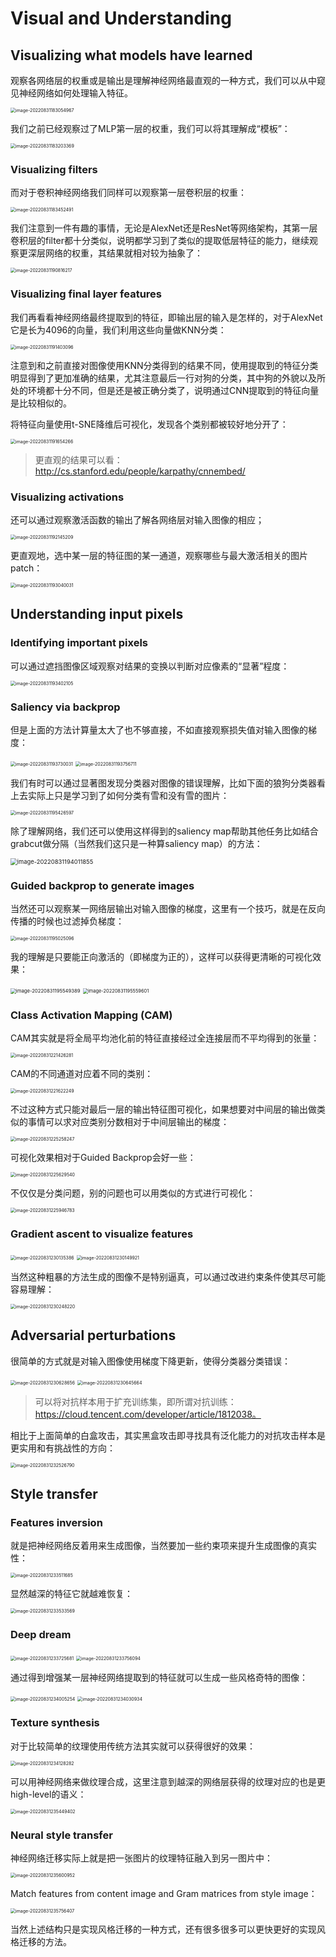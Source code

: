 # Visual and Understanding

## Visualizing what models have learned

观察各网络层的权重或是输出是理解神经网络最直观的一种方式，我们可以从中窥见神经网络如何处理输入特征。

<img src="img/image-20220831183054967.png" alt="image-20220831183054967" style="zoom:50%;" />

我们之前已经观察过了MLP第一层的权重，我们可以将其理解成“模板”：

<img src="img/image-20220831183203369.png" alt="image-20220831183203369" style="zoom:50%;" />

### Visualizing  filters

而对于卷积神经网络我们同样可以观察第一层卷积层的权重：

<img src="img/image-20220831183452491.png" alt="image-20220831183452491" style="zoom: 50%;" />

我们注意到一件有趣的事情，无论是AlexNet还是ResNet等网络架构，其第一层卷积层的filter都十分类似，说明都学习到了类似的提取低层特征的能力，继续观察更深层网络的权重，其结果就相对较为抽象了：

<img src="img/image-20220831190816217.png" alt="image-20220831190816217" style="zoom:50%;" />

### Visualizing final layer features

我们再看看神经网络最终提取到的特征，即输出层的输入是怎样的，对于AlexNet它是长为4096的向量，我们利用这些向量做KNN分类：

<img src="img/image-20220831191403096.png" alt="image-20220831191403096" style="zoom:50%;" />

注意到和之前直接对图像使用KNN分类得到的结果不同，使用提取到的特征分类明显得到了更加准确的结果，尤其注意最后一行对狗的分类，其中狗的外貌以及所处的环境都十分不同，但是还是被正确分类了，说明通过CNN提取到的特征向量是比较相似的。

将特征向量使用t-SNE降维后可视化，发现各个类别都被较好地分开了：

<img src="img/image-20220831191654266.png" alt="image-20220831191654266" style="zoom:50%;" />

> 更直观的结果可以看：http://cs.stanford.edu/people/karpathy/cnnembed/

### Visualizing activations

还可以通过观察激活函数的输出了解各网络层对输入图像的相应；

<img src="img/image-20220831192145209.png" alt="image-20220831192145209" style="zoom:50%;" />

更直观地，选中某一层的特征图的某一通道，观察哪些与最大激活相关的图片patch：

<img src="img/image-20220831193040031.png" alt="image-20220831193040031" style="zoom: 50%;" />

## Understanding input pixels

### Identifying important pixels

可以通过遮挡图像区域观察对结果的变换以判断对应像素的“显著”程度：

<img src="img/image-20220831193402105.png" alt="image-20220831193402105" style="zoom: 50%;" />

### Saliency via backprop

但是上面的方法计算量太大了也不够直接，不如直接观察损失值对输入图像的梯度：

<img src="img/image-20220831193730031.png" alt="image-20220831193730031" style="zoom:50%;" />

<img src="img/image-20220831193756711.png" alt="image-20220831193756711" style="zoom: 50%;" />

我们有时可以通过显著图发现分类器对图像的错误理解，比如下面的狼狗分类器看上去实际上只是学习到了如何分类有雪和没有雪的图片：

<img src="img/image-20220831195426597.png" alt="image-20220831195426597" style="zoom:50%;" />

除了理解网络，我们还可以使用这样得到的saliency map帮助其他任务比如结合grabcut做分隔（当然我们这只是一种算saliency map）的方法：

<img src="img/image-20220831194011855.png" alt="image-20220831194011855" style="zoom: 67%;" />

### Guided backprop to generate images

当然还可以观察某一网络层输出对输入图像的梯度，这里有一个技巧，就是在反向传播的时候也过滤掉负梯度：

<img src="img/image-20220831195025096.png" alt="image-20220831195025096" style="zoom:50%;" />

我的理解是只要能正向激活的（即梯度为正的），这样可以获得更清晰的可视化效果：

<img src="img/image-20220831195549389.png" alt="image-20220831195549389" style="zoom:55%;" />

<img src="img/image-20220831195559601.png" alt="image-20220831195559601" style="zoom:53%;" />

### Class Activation Mapping (CAM)

CAM其实就是将全局平均池化前的特征直接经过全连接层而不平均得到的张量：

<img src="img/image-20220831221426281.png" alt="image-20220831221426281" style="zoom:50%;" />

CAM的不同通道对应着不同的类别：

<img src="img/image-20220831221622249.png" alt="image-20220831221622249" style="zoom: 50%;" />

不过这种方式只能对最后一层的输出特征图可视化，如果想要对中间层的输出做类似的事情可以求对应类别分数相对于中间层输出的梯度：

<img src="img/image-20220831225258247.png" alt="image-20220831225258247" style="zoom:50%;" />

可视化效果相对于Guided Backprop会好一些：

<img src="img/image-20220831225629540.png" alt="image-20220831225629540" style="zoom:50%;" />

不仅仅是分类问题，别的问题也可以用类似的方式进行可视化：

<img src="img/image-20220831225946783.png" alt="image-20220831225946783" style="zoom:50%;" />

### Gradient ascent to visualize features

<img src="img/image-20220831230135386.png" alt="image-20220831230135386" style="zoom:50%;" />

<img src="img/image-20220831230149921.png" alt="image-20220831230149921" style="zoom:50%;" />

当然这种粗暴的方法生成的图像不是特别逼真，可以通过改进约束条件使其尽可能容易理解：

<img src="img/image-20220831230248220.png" alt="image-20220831230248220" style="zoom:50%;" />

## Adversarial perturbations

很简单的方式就是对输入图像使用梯度下降更新，使得分类器分类错误：

<img src="img/image-20220831230628656.png" alt="image-20220831230628656" style="zoom:50%;" />

<img src="img/image-20220831230645664.png" alt="image-20220831230645664" style="zoom:50%;" />

> 可以将对抗样本用于扩充训练集，即所谓对抗训练：https://cloud.tencent.com/developer/article/1812038。

相比于上面简单的白盒攻击，其实黑盒攻击即寻找具有泛化能力的对抗攻击样本是更实用和有挑战性的方向：

<img src="img/image-20220831232526790.png" alt="image-20220831232526790" style="zoom: 50%;" />

## Style transfer

### Features inversion

就是把神经网络反着用来生成图像，当然要加一些约束项来提升生成图像的真实性：

<img src="img/image-20220831233511685.png" alt="image-20220831233511685" style="zoom:50%;" />

显然越深的特征它就越难恢复：

<img src="img/image-20220831233533569.png" alt="image-20220831233533569" style="zoom:50%;" />

### Deep dream

<img src="img/image-20220831233725681.png" alt="image-20220831233725681" style="zoom:50%;" />

<img src="img/image-20220831233756094.png" alt="image-20220831233756094" style="zoom:50%;" />

通过得到增强某一层神经网络提取到的特征就可以生成一些风格奇特的图像：

<img src="img/image-20220831234005254.png" alt="image-20220831234005254" style="zoom: 50%;" />

<img src="img/image-20220831234030934.png" alt="image-20220831234030934" style="zoom:50%;" />

### Texture synthesis

对于比较简单的纹理使用传统方法其实就可以获得很好的效果：

<img src="img/image-20220831234128282.png" alt="image-20220831234128282" style="zoom:50%;" />

可以用神经网络来做纹理合成，这里注意到越深的网络层获得的纹理对应的也是更high-level的语义：

<img src="img/image-20220831235449402.png" alt="image-20220831235449402" style="zoom:50%;" />

### Neural style transfer

神经网络迁移实际上就是把一张图片的纹理特征融入到另一图片中：

<img src="img/image-20220831235600952.png" alt="image-20220831235600952" style="zoom:50%;" />

Match features from content image and Gram matrices from style image：

<img src="img/image-20220831235756407.png" alt="image-20220831235756407" style="zoom:50%;" />

当然上述结构只是实现风格迁移的一种方式，还有很多很多可以更快更好的实现风格迁移的方法。
